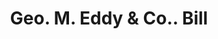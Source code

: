 ---
doi: 10.7916/D8FT9Z3P
date_other: '1890'
date_other_textual: 1890-1899
form: printed ephemera
genre:
- Invoices
name:
- Geo. M. Eddy & Co.
object_in_context_url: https://biggert.cul.columbia.edu/items/view/ave_biggert_00855
subject_hierarchical_geographic:
- New York, New York, United States
subject_name:
- Geo. M. Eddy & Co.
title: Geo. M. Eddy & Co.. Bill
sort_title: Geo. M. Eddy & Co.. Bill
call_number: ave_biggert_00855
coordinates:
- 40.69277777777778,-73.99027777777778
pid: ave_biggert_00855
identifiers: ave_biggert_00855
thumbnail: https://derivativo-1.library.columbia.edu/iiif/2/ldpd:345973/full/!256,256/0/native.jpg
permalink: "/biggert/ave_biggert_00855/"
layout: iiif-image-page
---